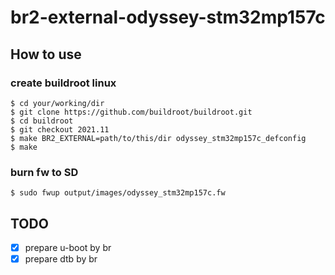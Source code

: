# br2-external-odyssey-stm32mp157c

## How to use

### create buildroot linux

```
$ cd your/working/dir
$ git clone https://github.com/buildroot/buildroot.git
$ cd buildroot
$ git checkout 2021.11
$ make BR2_EXTERNAL=path/to/this/dir odyssey_stm32mp157c_defconfig
$ make
```

### burn fw to SD

```
$ sudo fwup output/images/odyssey_stm32mp157c.fw
```

## TODO 

- [x] prepare u-boot by br
- [x] prepare dtb by br
